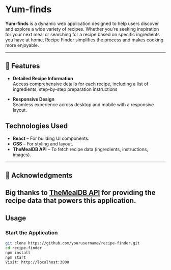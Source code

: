 # Yum-finds

**Yum-finds** is a dynamic web application designed to help users discover and explore a wide variety of recipes. Whether you're seeking inspiration for your next meal or searching for a recipe based on specific ingredients you have at home, Recipe Finder simplifies the process and makes cooking more enjoyable.

---

## 🚀 Features

- **Detailed Recipe Information**  
  Access comprehensive details for each recipe, including a list of ingredients, step-by-step preparation instructions

- **Responsive Design**  
  Seamless experience across desktop and mobile with a responsive layout.
## Technologies Used

- **React** – For building UI components.
- **CSS** – For styling and layout.
- **TheMealDB API** – To fetch recipe data (ingredients, instructions, images).

---

## 🙌 Acknowledgments

Big thanks to [TheMealDB API](https://www.themealdb.com/) for providing the recipe data that powers this application.
---

##  Usage

### Start the Application

```bash
git clone https://github.com/yourusername/recipe-finder.git
cd recipe-finder
npm install
npm start
Visit: http://localhost:3000





